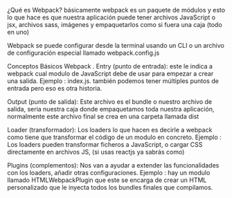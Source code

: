 ¿Qué es Webpack?
básicamente webpack es un paquete de módulos y esto lo que hace es que nuestra aplicación
puede tener archivos JavaScript o jsx, archivos sass, imágenes y empaquetarlos
como si fuera una caja (todo en uno)

Webpack se puede configurar desde la terminal usando un CLI o un archivo de
configuración especial llamado webpack.config.js

Conceptos Básicos Webpack
.
Entry (punto de entrada): este le indica a webpack cual modulo de JavaScript debe de usar
para empezar a crear una salida.
Ejemplo : index.js. también podemos tener múltiples puntos de entrada pero eso es otra historia.

Output (punto de salida): Este archivo es el bundle o nuestro archivo de salida,
seria nuestra caja donde empaquetamos toda nuestra aplicación, normalmente este archivo
final se crea en una carpeta llamada dist

Loader (transformador): Los loaders lo que hacen es decirle a webpack como tiene que transformar el código de un modulo en concreto. Ejemplo : Los loaders pueden transformar ficheros a JavaScript, o cargar CSS directamente en archivos JS, (si usas reactjs ya sabrás como)

Plugins (complementos): Nos van a ayudar a extender las funcionalidades con los loaders,
añadir otras configuraciones.
Ejemplo : hay un modulo llamado HTMLWebpackPlugin que este se encarga de crear un HTML
personalizado que le inyecta todos los bundles finales que compilamos.
